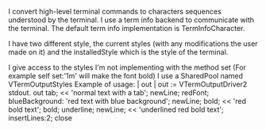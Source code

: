 I convert high-level terminal commands  to characters sequences understood by the terminal.
I use a term info backend to communicate with the terminal. The default term info implementation is TermInfoCharacter.

I have two different style, the current styles (with any modifications the user made on it) and the installedStyle which is the style of the terminal.

I give access to the styles I'm not implementing with the method set
(For example self set:'1m'  will make the font bold)
I use a SharedPool named VTermOutputStyles
Example of usage:
| out |
	out := VTermOutputDriver2 stdout.
	out 
	tab;
	<< 'normal text with a tab';
	newLine;
	redFont;
	blueBackground: 'red text with blue background';
	newLine;
	bold;
	<< 'red bold text';
	bold;
	underline;
	newLine;
	<< 'underlined red bold text';
	insertLines:2;
	close
